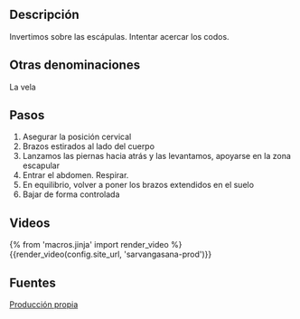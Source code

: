 ## Descripción

Invertimos sobre las escápulas. Intentar acercar los codos.

## Otras denominaciones

La vela

## Pasos

1. Asegurar la posición cervical
2. Brazos estirados al lado del cuerpo
3. Lanzamos las piernas hacia atrás y las levantamos, apoyarse en la zona escapular
4. Entrar el abdomen. Respirar.
5. En equilibrio, volver a poner los brazos extendidos en el suelo
6. Bajar de forma controlada

## Videos

{% from 'macros.jinja' import render_video %}
{{render_video(config.site_url, 'sarvangasana-prod')}}

## Fuentes

[Producción propia]({{config.site_url}})
